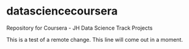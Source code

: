 datasciencecoursera
===================

Repository for Coursera - JH Data Science Track Projects

This is a test of a remote change.  This line will come out in a moment.
